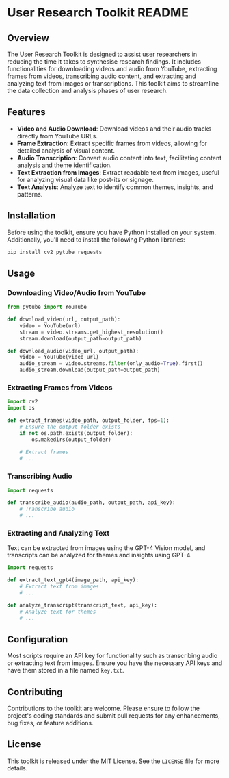 # User Research Toolkit README

## Overview

The User Research Toolkit is designed to assist user researchers in reducing the time it takes to synthesise research findings. It includes functionalities for downloading videos and audio from YouTube, extracting frames from videos, transcribing audio content, and extracting and analyzing text from images or transcriptions. This toolkit aims to streamline the data collection and analysis phases of user research.

## Features

- **Video and Audio Download**: Download videos and their audio tracks directly from YouTube URLs.
- **Frame Extraction**: Extract specific frames from videos, allowing for detailed analysis of visual content.
- **Audio Transcription**: Convert audio content into text, facilitating content analysis and theme identification.
- **Text Extraction from Images**: Extract readable text from images, useful for analyzing visual data like post-its or signage.
- **Text Analysis**: Analyze text to identify common themes, insights, and patterns.

## Installation

Before using the toolkit, ensure you have Python installed on your system. Additionally, you'll need to install the following Python libraries:

```bash
pip install cv2 pytube requests
```

## Usage

### Downloading Video/Audio from YouTube

```python
from pytube import YouTube

def download_video(url, output_path):
    video = YouTube(url)
    stream = video.streams.get_highest_resolution()
    stream.download(output_path=output_path)

def download_audio(video_url, output_path):
    video = YouTube(video_url)
    audio_stream = video.streams.filter(only_audio=True).first()
    audio_stream.download(output_path=output_path)
```

### Extracting Frames from Videos

```python
import cv2
import os

def extract_frames(video_path, output_folder, fps=1):
    # Ensure the output folder exists
    if not os.path.exists(output_folder):
        os.makedirs(output_folder)
    
    # Extract frames
    # ...
```

### Transcribing Audio

```python
import requests

def transcribe_audio(audio_path, output_path, api_key):
    # Transcribe audio
    # ...
```

### Extracting and Analyzing Text

Text can be extracted from images using the GPT-4 Vision model, and transcripts can be analyzed for themes and insights using GPT-4.

```python
import requests

def extract_text_gpt4(image_path, api_key):
    # Extract text from images
    # ...

def analyze_transcript(transcript_text, api_key):
    # Analyze text for themes
    # ...
```

## Configuration

Most scripts require an API key for functionality such as transcribing audio or extracting text from images. Ensure you have the necessary API keys and have them stored in a file named `key.txt`.

## Contributing

Contributions to the toolkit are welcome. Please ensure to follow the project's coding standards and submit pull requests for any enhancements, bug fixes, or feature additions.

## License

This toolkit is released under the MIT License. See the `LICENSE` file for more details.